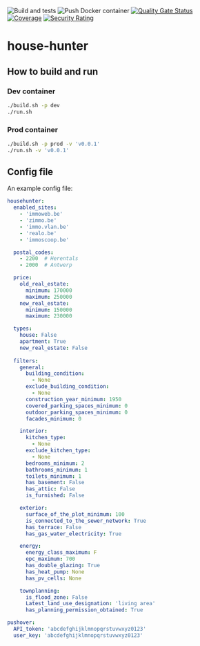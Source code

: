 ![Build and tests](https://github.com/Kevin-De-Koninck/house-hunter/workflows/Build%20and%20tests/badge.svg)
![Push Docker container](https://github.com/Kevin-De-Koninck/house-hunter/workflows/Push%20Docker%20container/badge.svg)
[![Quality Gate Status](https://sonarcloud.io/api/project_badges/measure?project=Kevin-De-Koninck_house-hunter&metric=alert_status)](https://sonarcloud.io/dashboard?id=Kevin-De-Koninck_house-hunter)
[![Coverage](https://sonarcloud.io/api/project_badges/measure?project=Kevin-De-Koninck_house-hunter&metric=coverage)](https://sonarcloud.io/dashboard?id=Kevin-De-Koninck_house-hunter)
[![Security Rating](https://sonarcloud.io/api/project_badges/measure?project=Kevin-De-Koninck_house-hunter&metric=security_rating)](https://sonarcloud.io/dashboard?id=Kevin-De-Koninck_house-hunter)

# house-hunter

## How to build and run

### Dev container

``` bash
./build.sh -p dev
./run.sh
```

### Prod container

``` bash
./build.sh -p prod -v 'v0.0.1'
./run.sh -v 'v0.0.1'
```

## Config file

An example config file:

``` yaml
househunter:
  enabled_sites:
    - 'immoweb.be'
    - 'zimmo.be'
    - 'immo.vlan.be'
    - 'realo.be'
    - 'immoscoop.be'

  postal_codes:
    - 2200  # Herentals
    - 2000  # Antwerp

  price:
    old_real_estate:
      minimum: 170000
      maximum: 250000
    new_real_estate:
      minimum: 150000
      maximum: 230000

  types:
    house: False
    apartment: True
    new_real_estate: False
    
  filters:
    general:
      building_condition: 
        - None
      exclude_building_condition:
        - None
      construction_year_minimum: 1950
      covered_parking_spaces_minimum: 0
      outdoor_parking_spaces_minimum: 0
      facades_minimum: 0

    interior:
      kitchen_type:
        - None
      exclude_kitchen_type:
        - None
      bedrooms_minimum: 2
      bathrooms_minimum: 1
      toilets_minimum: 1
      has_basement: False
      has_attic: False
      is_furnished: False

    exterior:
      surface_of_the_plot_minimum: 100
      is_connected_to_the_sewer_network: True
      has_terrace: False
      has_gas_water_electricity: True

    energy:
      energy_class_maximum: F
      epc_maximum: 700
      has_double_glazing: True
      has_heat_pump: None
      has_pv_cells: None

    townplanning:
      is_flood_zone: False
      Latest_land_use_designation: 'living area'
      has_planning_permission_obtained: True

pushover:
  API_token: 'abcdefghijklmnopqrstuvwxyz0123'
  user_key: 'abcdefghijklmnopqrstuvwxyz0123'
```



